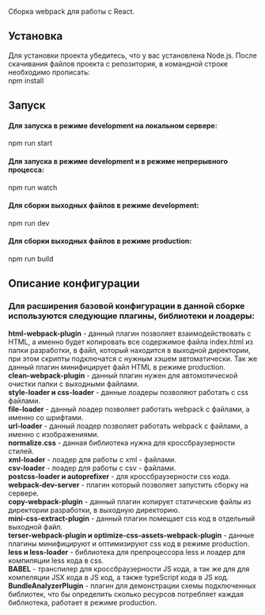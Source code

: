 Сборка webpack для работы с React.

## Установка 
Для установки проекта убедитесь, что у вас установлена Node.js. После скачивания файлов проекта с репозитория, в командной строке необходимо прописать:  
npm install  

## Запуск
#### Для запуска в режиме development на локальном сервере: 
npm run start
#### Для запуска в режиме development и в режиме непрерывного процесса: 
npm run watch
#### Для сборки выходных файлов в режиме development:
npm run dev
#### Для сборки выходных файлов в режиме production:
npm run build

## Описание конфигурации  
### Для расширения базовой конфигурации в данной сборке используются следующие плагины, библиотеки и лоадеры:  
**html-webpack-plugin** - данный плагин позволяет взаимодействовать с HTML, а именно будет копировать все содержимое файла index.html из папки разработки, в файл, который находится в выходной директории, при этом скрипты подключатся с нужным хэшем автоматически. Так же данный плагин минифицирует файл HTML в режиме production.  
**clean-webpack-plugin** - данный плагин нужен для автомотической очистки папки с выходными файлами.  
**style-loader и css-loader** - данные лоадеры позволяют работать с css файлами.  
**file-loader** - данный лоадер позволяет работать webpack с файлами, а именно со шрифтами.  
**url-loader** - данный лоадер позволяет работать webpack с файлами, а именно с изображениями.  
**normalize.css** - данная библиотека нужна для кроссбраузерности стилей.  
**xml-loader** - лоадер для работы с xml - файлами.  
**csv-loader** - лоадер для работы с csv - файлами.  
**postcss-loader и autoprefixer** - для кроссбраузерности css кода.  
**webpack-dev-server** - плагин который позволяет запустить сборку на сервере.  
**copy-webpack-plugin** - данный плагин копирует статические файлы из директории разработки, в выходную директорию.  
**mini-css-extract-plugin** - данный плагин помещает css код в отдельный выходной файл.  
**terser-webpack-plugin и optimize-css-assets-webpack-plugin** - данные плагины минифицируют и оптимизируют css код в режиме production.  
**less и less-loader** - библиотека для препроцессора less и лоадер для компиляции less кода в css.  
**BABEL** - транспилер для кроссбраузерности JS кода, а так же для для компеляции JSX кода в JS код, а также typeScript кода в JS код.  
**BundleAnalyzerPlugin** - плагин для демонстрации схемы подключенных библиотек, что бы определить сколько ресурсов потребляет каждая библиотека, работает в режиме production.  
